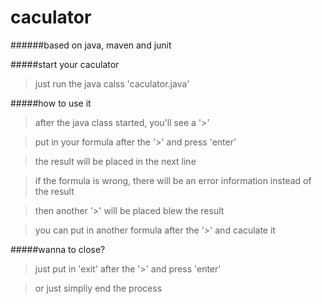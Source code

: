 # caculator
######based on java, maven and junit

#####start your caculator
>just run the java calss 'caculator.java'

#####how to use it

>after the java class started, you'll see a '>'

>put in your formula after the '>' and press 'enter'

>the result will be placed in the next line

>if the formula is wrong, there will be an error information instead of the result

>then another '>' will be placed blew the result

>you can put in another formula after the '>' and caculate it

#####wanna to close?
>just put in 'exit' after the '>' and press 'enter'

>or just simpliy end the process
